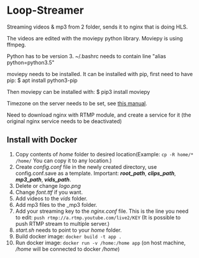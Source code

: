 # Loop-Streamer
Streaming videos &amp; mp3 from 2 folder, sends it to nginx that is doing HLS.

The videos are edited with the moviepy python library. Moviepy is using ffmpeg.

Python has to be version 3.
~/.bashrc needs to contain line "alias python=python3.5"

moviepy needs to be installed.
It can be installed with pip, first need to have pip:
$ apt install python3-pip

Then moviepy can be installed with:
$ pip3 install moviepy


Timezone on the server needs to be set, see [this manual](https://linuxize.com/post/how-to-set-or-change-timezone-on-debian-10/).

Need to download nginx with RTMP module, and create a service for it (the original nginx service needs to be deactivated)

## Install with Docker

1) Copy contents of _home_ folder to desired location(Example: `cp -R home/* /home/`    You can copy it to any location.)
2) Create _config.conf_ file in the newly created directory, use config.conf.save as a template. Important: ___root_path___, ___clips_path___, ___mp3_path___, ___vids_path___.
3) Delete or change _logo.png_
4) Change _font.ttf_ if you want.
5) Add videos to the _vids_ folder.
6) Add mp3 files to the _mp3 folder.
7) Add your streaming key to the _nginx.conf_ file. This is the line you need to edit: `push rtmp://a.rtmp.youtube.com/live2/KEY` (It is possible to push RTMP stream to multiple server.)
8) _start.sh_ needs to point to your _home_ folder.
9) Build docker image: `docker build -t app .`
10) Run docker image: `docker run -v /home:/home app` (on host machine, _/home_ will be connected to docker _/home_)